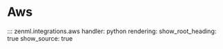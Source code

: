 # Aws

::: zenml.integrations.aws
    handler: python
    rendering:
      show_root_heading: true
      show_source: true
